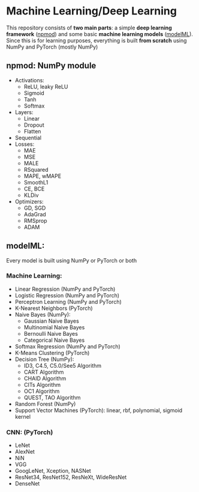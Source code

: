 # Machine Learning/Deep Learning
This repository consists of **two main parts**: a simple **deep learning framework** ([npmod](https://github.com/CryAndRRich/npmod/tree/main/npmod)) and some basic **machine learning models** ([modelML](https://github.com/CryAndRRich/npmod/tree/main/modelML)). Since this is for learning purposes, everything is built **from scratch** using NumPy and PyTorch (mostly NumPy)

## npmod: NumPy module
* Activations:
  * ReLU, leaky ReLU
  * Sigmoid
  * Tanh
  * Softmax
* Layers:
  * Linear
  * Dropout
  * Flatten
* Sequential
* Losses:
  * MAE
  * MSE
  * MALE
  * RSquared
  * MAPE, wMAPE
  * SmoothL1
  * CE, BCE
  * KLDiv
* Optimizers:
  * GD, SGD
  * AdaGrad
  * RMSprop
  * ADAM

## modelML:
Every model is built using NumPy or PyTorch or both

### Machine Learning:
* Linear Regression (NumPy and PyTorch)
* Logistic Regression (NumPy and PyTorch)
* Perceptron Learning (NumPy and PyTorch)
* K-Nearest Neighbors (PyTorch)
* Naive Bayes (NumPy):
  * Gaussian Naive Bayes
  * Multinomial Naive Bayes
  * Bernoulli Naive Bayes
  * Categorical Naive Bayes
* Softmax Regression (NumPy and PyTorch)
* K-Means Clustering (PyTorch)
* Decision Tree (NumPy):
  * ID3, C4.5, C5.0/See5 Algorithm
  * CART Algorithm
  * CHAID Algorithm
  * CITs Algorithm
  * OC1 Algorithm
  * QUEST, TAO Algorithm
* Random Forest (NumPy)
* Support Vector Machines (PyTorch): linear, rbf, polynomial, sigmoid kernel

### CNN: (PyTorch)
* LeNet
* AlexNet
* NiN
* VGG
* GoogLeNet, Xception, NASNet
* ResNet34, ResNet152, ResNeXt, WideResNet
* DenseNet